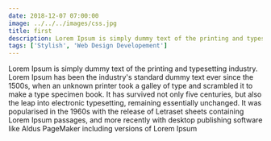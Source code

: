 ```yaml
---
date: 2018-12-07 07:00:00
image: ../../../images/css.jpg
title: first
description: Lorem Ipsum is simply dummy text of the printing and typesetting industry. Lorem Ipsum has been the industry's standard dummy text ever since the 1500s
tags: ['Stylish', 'Web Design Developement']
---
```


Lorem Ipsum is simply dummy text of the printing and typesetting industry. Lorem Ipsum has been the industry's standard dummy text ever since the 1500s, when an unknown printer took a galley of type and scrambled it to make a type specimen book. It has survived not only five centuries, but also the leap into electronic typesetting, remaining essentially unchanged. It was popularised in the 1960s with the release of Letraset sheets containing Lorem Ipsum passages, and more recently with desktop publishing software like Aldus PageMaker including versions of Lorem Ipsum
